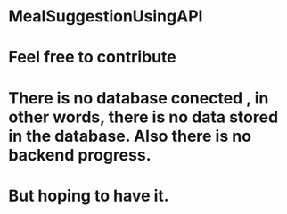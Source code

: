 # MealSuggestionUsingAPI

# Feel free to contribute

# There is no database conected , in other words, there is no data stored in the database. Also there is no backend progress.
# But hoping to have it.
